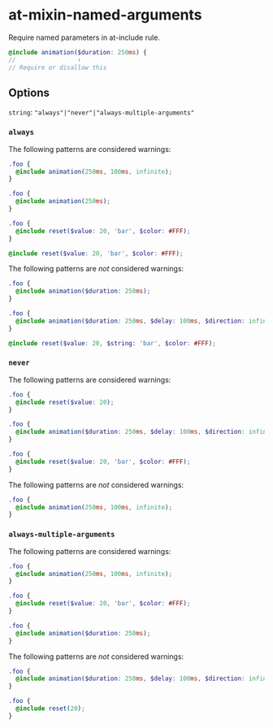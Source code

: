 # at-mixin-named-arguments

Require named parameters in at-include rule.

```scss
@include animation($duration: 250ms) {
//                 ↑
// Require or disallow this
```

## Options

`string`: `"always"|"never"|"always-multiple-arguments"`

### `always`

The following patterns are considered warnings:

```scss
.foo {
  @include animation(250ms, 100ms, infinite);
} 
```

```scss
.foo {
  @include animation(250ms);
} 
```

```scss
.foo {
  @include reset($value: 20, 'bar', $color: #FFF);
}
```

```scss
@include reset($value: 20, 'bar', $color: #FFF);
```

The following patterns are *not* considered warnings:

```scss
.foo {
  @include animation($duration: 250ms);
}
```

```scss
.foo {
  @include animation($duration: 250ms, $delay: 100ms, $direction: infinite);
}
```

```scss
@include reset($value: 20, $string: 'bar', $color: #FFF);
```

### `never`

The following patterns are considered warnings:

```scss
.foo {
  @include reset($value: 20);
}
```

```scss
.foo {
  @include animation($duration: 250ms, $delay: 100ms, $direction: infinite);
}
```

```scss
.foo {
  @include reset($value: 20, 'bar', $color: #FFF);
}
```

The following patterns are *not* considered warnings:

```scss
.foo {
  @include animation(250ms, 100ms, infinite);
} 
```

### `always-multiple-arguments`

The following patterns are considered warnings:

```scss
.foo {
  @include animation(250ms, 100ms, infinite);
}
```

```scss
.foo {
  @include reset($value: 20, 'bar', $color: #FFF);
}
```

```scss
.foo {
  @include animation($duration: 250ms);
}
```

The following patterns are *not* considered warnings:

```scss
.foo {
  @include animation($duration: 250ms, $delay: 100ms, $direction: infinite);
}
```

```scss
.foo {
  @include reset(20);
}
```
